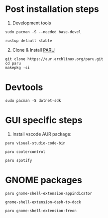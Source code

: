 # Post installation steps

1. Development tools

```console
sudo pacman -S --needed base-devel
```

```console
rustup default stable
```

2. Clone & Install [PARU](https://github.com/Morganamilo/paru)

```console
git clone https://aur.archlinux.org/paru.git
cd paru
makepkg -si
```

# Devtools

```console
sudo pacman -S dotnet-sdk
```

# GUI specific steps

1. Install vscode AUR package:

```console
paru visual-studio-code-bin
```

```console
paru coolercontrol
```

```console
paru spotify
```

# GNOME packages

```console
paru gnome-shell-extension-appindicator
```

```console
gnome-shell-extension-dash-to-dock
```

```console
paru gnome-shell-extension-freon
```
